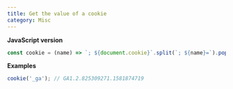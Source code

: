 ```yaml
---
title: Get the value of a cookie
category: Misc
---
```


**JavaScript version**

```js
const cookie = (name) => `; ${document.cookie}`.split(`; ${name}=`).pop().split(';').shift();
```

**Examples**

```js
cookie('_ga'); // GA1.2.825309271.1581874719
```
